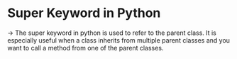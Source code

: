 # Super Keyword in Python
-> The super keyword in python is used to refer to the parent class. It is especially useful when a class inherits from multiple parent classes and you want to call a method from one of the parent classes.
